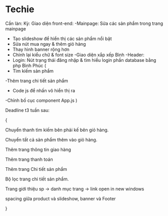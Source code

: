 # Techie
Cần làn:
Kỳ:
Giao diện front-end:
-Mainpage: Sửa các sản phẩm trong trang mainpage
+ Tạo slideshow để hiển thị các sản phẩm nổi bật
+ Sửa nút mua ngay & thêm giỏ hảng
+ Thay hình banner rộng hơn
+ Chỉnh lại kiểu chữ & font size
-Giao diện xắp xếp
Bình
-Header:
+ Login: Nút trạng thái đăng nhập & tìm hiểu login phần database bằng php Bình
Phúc (
+ Tìm kiếm sản phẩm 

-Thêm trang chi tiết sản phẩm
+ Code js để nhấn vô hiển thị ra 

-Chỉnh bố cục component App.js 
)

Deadline t3 tuần sau: 

{

Chuyển thanh tìm kiếm bên phải kế bên giỏ hàng.

Chuyển tất cả sản phẩm thêm vào giỏ hàng.

Thêm trang thông tin giao hàng

Thêm trang thanh toán

Thêm trang Chi tiết sản phẩm

Bộ lọc trang chi tiết sản phẩm.

Trang giới thiệu sp -> danh mục trang -> link open in new windows

spacing giữa product và slideshow, banner và Footer

}
